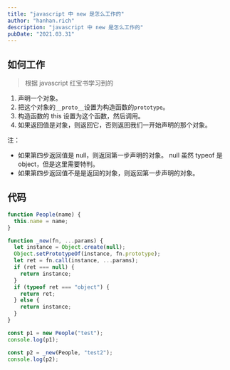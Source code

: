 ```yaml
---
title: "javascript 中 new 是怎么工作的"
author: "hanhan.rich"
description: "javascript 中 new 是怎么工作的"
pubDate: "2021.03.31"
---
```


## 如何工作

> 根据 javascript 红宝书学习到的

1. 声明一个对象。
2. 把这个对象的`__proto__`设置为构造函数的`prototype`。
3. 构造函数的 this 设置为这个函数，然后调用。
4. 如果返回值是对象，则返回它，否则返回我们一开始声明的那个对象。

注：

- 如果第四步返回值是 null，则返回第一步声明的对象。 null 虽然 typeof 是 object，但是这里需要特判。
- 如果第四步返回值不是是返回的对象，则返回第一步声明的对象。

## 代码

```javascript
function People(name) {
  this.name = name;
}

function _new(fn, ...params) {
  let instance = Object.create(null);
  Object.setPrototypeOf(instance, fn.prototype);
  let ret = fn.call(instance, ...params);
  if (ret === null) {
    return instance;
  }
  if (typeof ret === "object") {
    return ret;
  } else {
    return instance;
  }
}

const p1 = new People("test");
console.log(p1);

const p2 = _new(People, "test2");
console.log(p2);
```
